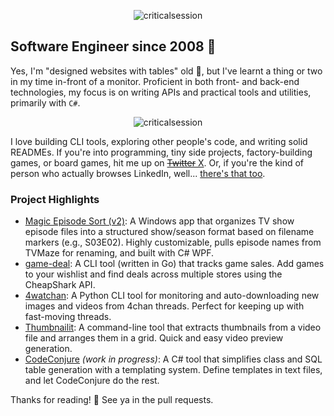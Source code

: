 <p align="Center"><img src="https://github-readme-streak-stats.herokuapp.com/?user=criticalsession&theme=dark" alt="criticalsession" /></p>

## Software Engineer since 2008 🚀

Yes, I'm "designed websites with tables" old 👀, but I've learnt a thing or two in my time in-front of a monitor. Proficient in both front- and back-end technologies, my focus is on writing APIs and practical tools and utilities, primarily with `C#`. 

<p align="center"><img src="https://github-readme-stats.vercel.app/api/top-langs?username=criticalsession&show_icons=true&locale=en&layout=compact&theme=dark" alt="criticalsession" /></p>

I love building CLI tools, exploring other people's code, and writing solid READMEs. If you're into programming, tiny side projects, factory-building games, or board games, hit me up on [~~Twitter~~ X](https://twitter.com/criticalsession). Or, if you're the kind of person who actually browses LinkedIn, well... [there's that too](https://linkedin.com/in/amantereale).

### Project Highlights

- [Magic Episode Sort (v2)](https://github.com/criticalsession/Magic-Episode-Sort-v2): A Windows app that organizes TV show episode files into a structured show/season format based on filename markers (e.g., S03E02). Highly customizable, pulls episode names from TVMaze for renaming, and built with C# WPF.
- [game-deal](https://github.com/criticalsession/game-deal): A CLI tool (written in Go) that tracks game sales. Add games to your wishlist and find deals across multiple stores using the CheapShark API.
- [4watchan](https://github.com/criticalsession/4watchan): A Python CLI tool for monitoring and auto-downloading new images and videos from 4chan threads. Perfect for keeping up with fast-moving threads.
- [Thumbnailit](https://github.com/criticalsession/thumbnailit): A command-line tool that extracts thumbnails from a video file and arranges them in a grid. Quick and easy video preview generation.
- [CodeConjure](https://github.com/criticalsession/CodeConjure) *(work in progress)*: A C# tool that simplifies class and SQL table generation with a templating system. Define templates in text files, and let CodeConjure do the rest.

Thanks for reading! 👋 See ya in the pull requests.
